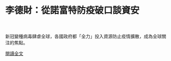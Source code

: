 # 李德財：從諾富特防疫破口談資安

<!--more-->
<!--404-->
<br><br/>
新冠變種病毒肆虐全球，各國政府都「全力」投入資源防止疫情擴散，成為全球關注的焦點。

[閱讀全文](https://www.wealth.com.tw/home/articles/31747)


